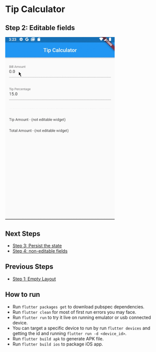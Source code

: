 # Tip Calculator
## Step 2: Editable fields
<img src="https://github.com/MichaelKMalak/simple_tip_calculator/blob/step-2/screenshots/screenshot_2.gif" width="350" />

## Next Steps
- [Step 3: Persist the state](https://github.com/MichaelKMalak/simple_tip_calculator/tree/step-3)
- [Step 4: non-editable fields](https://github.com/MichaelKMalak/simple_tip_calculator/tree/step-4)

## Previous Steps
- [Step 1: Empty Layout](https://github.com/MichaelKMalak/simple_tip_calculator/tree/step-1)

## How to run ##
  - Run `flutter packages get` to download pubspec dependencies.
  - Run `flutter clean` for most of first run errors you may face.
  - Run `flutter run` to try it live on running emulator or usb connected device.
  - You can target a specific device to run by run `flutter devices` and getting the id and running `flutter run -d <device_id>`.
  - Run `flutter build apk` to generate APK file.
  - Run `flutter build ios` to package iOS app.
